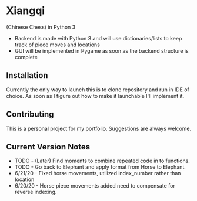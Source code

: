 # Xiangqi 
(Chinese Chess) in Python 3
- Backend is made with Python 3 and will use dictionaries/lists to keep track of piece moves and locations
- GUI will be implemented in Pygame as soon as the backend structure is complete

## Installation
Currently the only way to launch this is to clone repository and run in IDE of choice. As soon as I figure out how to make it launchable I'll implement it.

## Contributing
This is a personal project for my portfolio. Suggestions are always welcome.

## Current Version Notes 
- TODO - (Later) Find moments to combine repeated code in to functions.
- TODO - Go back to Elephant and apply format from Horse to Elephant.
- 6/21/20 - Fixed horse movements, utilized index_number rather than location
- 6/20/20 - Horse piece movements added need to compensate for reverse indexing.
